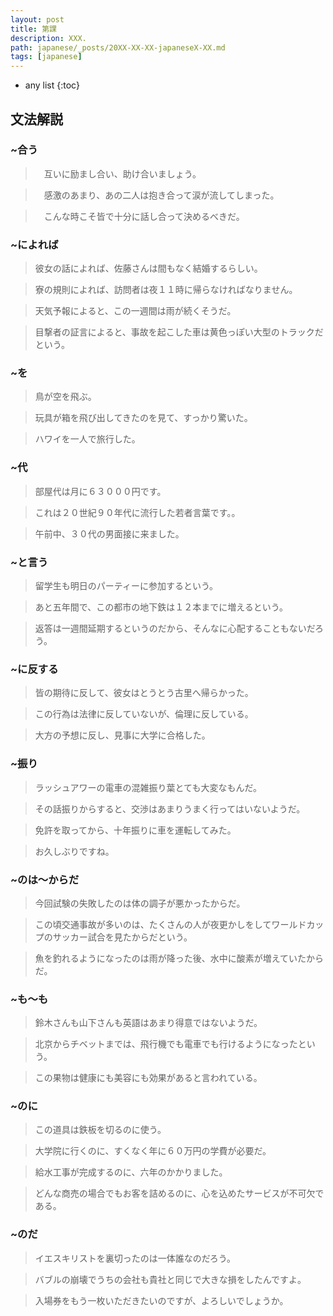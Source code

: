 ```yaml
---
layout: post
title: 第課
description: XXX.
path: japanese/_posts/20XX-XX-XX-japaneseX-XX.md
tags: [japanese]
---
```


* any list
{:toc}

## 文法解説

### ~合う

>　互いに励まし合い、助け合いましょう。

>　感激のあまり、あの二人は抱き合って涙が流してしまった。

>　こんな時こそ皆で十分に話し合って決めるべきだ。

### ~によれば

> 彼女の話によれば、佐藤さんは間もなく結婚するらしい。

> 寮の規則によれば、訪問者は夜１１時に帰らなければなりません。

> 天気予報によると、この一週間は雨が続くそうだ。

> 目撃者の証言によると、事故を起こした車は黄色っぽい大型のトラックだという。


### ~を

> 鳥が空を飛ぶ。

> 玩具が箱を飛び出してきたのを見て、すっかり驚いた。

> ハワイを一人で旅行した。

### ~代

> 部屋代は月に６３０００円です。

> これは２０世紀９０年代に流行した若者言葉です。。

> 午前中、３０代の男面接に来ました。

### ~と言う

> 留学生も明日のパーティーに参加するという。

> あと五年間で、この都市の地下鉄は１２本までに増えるという。

> 返答は一週間延期するというのだから、そんなに心配することもないだろう。

### ~に反する

> 皆の期待に反して、彼女はとうとう古里へ帰らかった。

> この行為は法律に反していないが、倫理に反している。

> 大方の予想に反し、見事に大学に合格した。

### ~振り

> ラッシュアワーの電車の混雑振り葉とても大変なもんだ。

> その話振りからすると、交渉はあまりうまく行ってはいないようだ。

> 免許を取ってから、十年振りに車を運転してみた。

> お久しぶりですね。

### ~のは～からだ

> 今回試験の失敗したのは体の調子が悪かったからだ。

> この頃交通事故が多いのは、たくさんの人が夜更かしをしてワールドカップのサッカー試合を見たからだという。

> 魚を釣れるようになったのは雨が降った後、水中に酸素が増えていたからだ。

### ~も～も

> 鈴木さんも山下さんも英語はあまり得意ではないようだ。

> 北京からチベットまでは、飛行機でも電車でも行けるようになったという。

> この果物は健康にも美容にも効果があると言われている。

### ~のに

> この道具は鉄板を切るのに使う。

> 大学院に行くのに、すくなく年に６０万円の学費が必要だ。

> 給水工事が完成するのに、六年のかかりました。

> どんな商売の場合でもお客を詰めるのに、心を込めたサービスが不可欠である。

### ~のだ

> イエスキリストを裏切ったのは一体誰なのだろう。

> バブルの崩壊でうちの会社も貴社と同じで大きな損をしたんですよ。

> 入場券をもう一枚いただきたいのですが、よろしいでしょうか。









